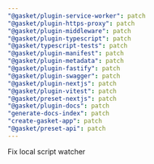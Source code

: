 ```yaml
---
"@gasket/plugin-service-worker": patch
"@gasket/plugin-https-proxy": patch
"@gasket/plugin-middleware": patch
"@gasket/plugin-typescript": patch
"@gasket/typescript-tests": patch
"@gasket/plugin-manifest": patch
"@gasket/plugin-metadata": patch
"@gasket/plugin-fastify": patch
"@gasket/plugin-swagger": patch
"@gasket/plugin-nextjs": patch
"@gasket/plugin-vitest": patch
"@gasket/preset-nextjs": patch
"@gasket/plugin-docs": patch
"generate-docs-index": patch
"create-gasket-app": patch
"@gasket/preset-api": patch
---
```


Fix local script watcher
